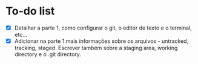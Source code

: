 # To-do list

- [x] Detalhar a parte 1, como configurar o git, o editor de texto e o terminal, etc...
- [x] Adicionar na parte 1 mais informações sobre os arquivos - untracked, tracking,  staged. Escrever também sobre a staging area, working directory e o .git directory.